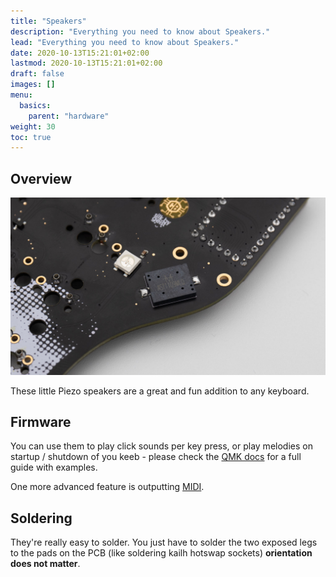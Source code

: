 ```yaml
---
title: "Speakers"
description: "Everything you need to know about Speakers."
lead: "Everything you need to know about Speakers."
date: 2020-10-13T15:21:01+02:00
lastmod: 2020-10-13T15:21:01+02:00
draft: false
images: []
menu:
  basics:
    parent: "hardware"
weight: 30
toc: true
---
```


## Overview

![speaker](speaker.jpg)

These little Piezo speakers are a great and fun addition to any keyboard.

## Firmware

You can use them to play click sounds per key press, or play melodies on startup / shutdown of you keeb - please check the [QMK docs](https://github.com/qmk/qmk_firmware/blob/master/docs/feature_audio.md) for a full guide with examples.

One more advanced feature is outputting [MIDI](https://github.com/qmk/qmk_firmware/blob/master/docs/feature_midi.md).

## Soldering

They're really easy to solder. You just have to solder the two exposed legs to the pads on the PCB (like soldering kailh hotswap sockets) **orientation does not matter**.
